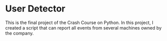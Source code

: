 # User Detector
This is the final project of the Crash Course on Python. In this project, I created a script that can report all events from several machines owned by the company.
